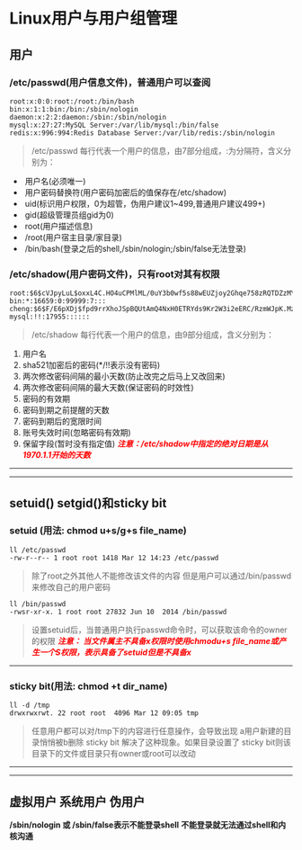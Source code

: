 # Linux用户与用户组管理

## 用户

### /etc/passwd(用户信息文件)，普通用户可以查阅

```shell
root:x:0:0:root:/root:/bin/bash
bin:x:1:1:bin:/bin:/sbin/nologin
daemon:x:2:2:daemon:/sbin:/sbin/nologin
mysql:x:27:27:MySQL Server:/var/lib/mysql:/bin/false
redis:x:996:994:Redis Database Server:/var/lib/redis:/sbin/nologin
```

>/etc/passwd 每行代表一个用户的信息，由7部分组成，:为分隔符，含义分别为：

- &nbsp;用户名(必须唯一)
- &nbsp;用户密码替换符(用户密码加密后的值保存在/etc/shadow)
- &nbsp;uid(标识用户权限，0为超管，伪用户建议1~499,普通用户建议499+)
- &nbsp;gid(超级管理员组gid为0)
- &nbsp;root(用户描述信息)
- &nbsp;/root(用户宿主目录/家目录)
- &nbsp;/bin/bash(登录之后的shell,/sbin/nologin;/sbin/false无法登录)

### /etc/shadow(用户密码文件)，只有root对其有权限

```shell
root:$6$cVJpyLuL$oxxL4C.HO4uCPMlML/0uY3b0wf5s88wEUZjoy2Ghqe758zRQTDZzMYxB6x4rFte/iOvi9oHmUrC5qPfUeXkz01:17954:0:99999:7:::
bin:*:16659:0:99999:7:::
cheng:$6$F/E6pXDj$fpd9rrXhoJSpBQUtAmQ4NxH0ETRYds9Kr2W3i2eERC/RzmWJpK.MzcDeTTKggDT3YcP5XzOB2MMTkpiRm8Ote.:17965:0:99999:7:::
mysql:!!:17955::::::
```

>/etc/shadow 每行代表一个用户的信息，由9部分组成，含义分别为：

1. 用户名
2. sha521加密后的密码(*/!!表示没有密码)
3. 两次修改密码间隔的最小天数(防止改完之后马上又改回来)
4. 两次修改密码间隔的最大天数(保证密码的时效性)
5. 密码的有效期
6. 密码到期之前提醒的天数
7. 密码到期后的宽限时间
8. 账号失效时间(忽略密码有效期)
9. 保留字段(暂时没有指定值)
***<font color=red>注意：/etc/shadow中指定的绝对日期是从1970.1.1开始的天数</font>***

---
---

## setuid() setgid()和sticky bit

### setuid (用法: chmod u+s/g+s file_name)

```shell
ll /etc/passwd
-rw-r--r-- 1 root root 1418 Mar 12 14:23 /etc/passwd
```

> 除了root之外其他人不能修改该文件的内容
> 但是用户可以通过/bin/passwd来修改自己的用户密码

```shell
ll /bin/passwd
-rwsr-xr-x. 1 root root 27832 Jun 10  2014 /bin/passwd
```

>设置setuid后，当普通用户执行passwd命令时，可以获取该命令的owner的权限
***<font color=red>注意： 当文件属主不具备x权限时使用chmodu+s file_name或产生一个S权限，表示具备了setuid但是不具备x</font>***
---

### sticky bit(用法: chmod +t dir_name)

```shell
ll -d /tmp
drwxrwxrwt. 22 root root  4096 Mar 12 09:05 tmp
```

> 任意用户都可以对/tmp下的内容进行任意操作，会导致出现 a用户新建的目录悄悄被b删除
> sticky bit 解决了这种现象。如果目录设置了 sticky bit则该目录下的文件或目录只有owner或root可以改动
---
---

## 虚拟用户 系统用户 伪用户

**/sbin/nologin 或 /sbin/false表示不能登录shell**
**不能登录就无法通过shell和内核沟通**
